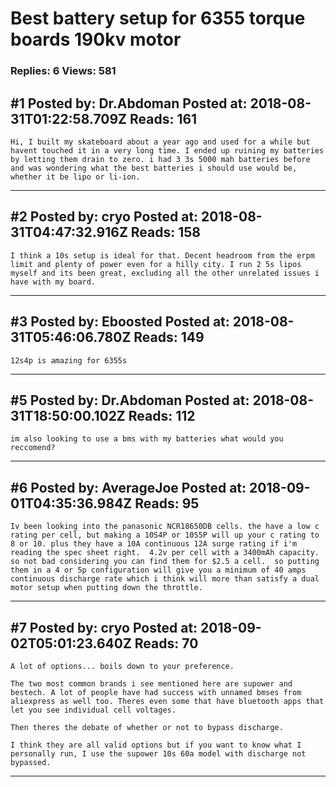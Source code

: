 # Best battery setup for 6355 torque boards 190kv motor

### Replies: 6 Views: 581

## \#1 Posted by: Dr.Abdoman Posted at: 2018-08-31T01:22:58.709Z Reads: 161

```
Hi, I built my skateboard about a year ago and used for a while but havent touched it in a very long time. I ended up ruining my batteries by letting them drain to zero. i had 3 3s 5000 mah batteries before and was wondering what the best batteries i should use would be, whether it be lipo or li-ion.
```

---
## \#2 Posted by: cryo Posted at: 2018-08-31T04:47:32.916Z Reads: 158

```
I think a 10s setup is ideal for that. Decent headroom from the erpm limit and plenty of power even for a hilly city. I run 2 5s lipos myself and its been great, excluding all the other unrelated issues i have with my board.
```

---
## \#3 Posted by: Eboosted Posted at: 2018-08-31T05:46:06.780Z Reads: 149

```
12s4p is amazing for 6355s
```

---
## \#5 Posted by: Dr.Abdoman Posted at: 2018-08-31T18:50:00.102Z Reads: 112

```
im also looking to use a bms with my batteries what would you reccomend?
```

---
## \#6 Posted by: AverageJoe Posted at: 2018-09-01T04:35:36.984Z Reads: 95

```
Iv been looking into the panasonic NCR18650DB cells. the have a low c rating per cell, but making a 10S4P or 10S5P will up your c rating to 8 or 10. plus they have a 10A continuous 12A surge rating if i'm reading the spec sheet right.  4.2v per cell with a 3400mAh capacity. so not bad considering you can find them for $2.5 a cell.  so putting them in a 4 or 5p configuration will give you a minimum of 40 amps continuous discharge rate which i think will more than satisfy a dual motor setup when putting down the throttle.
```

---
## \#7 Posted by: cryo Posted at: 2018-09-02T05:01:23.640Z Reads: 70

```
A lot of options... boils down to your preference. 

The two most common brands i see mentioned here are supower and bestech. A lot of people have had success with unnamed bmses from aliexpress as well too. Theres even some that have bluetooth apps that let you see individual cell voltages.

Then theres the debate of whether or not to bypass discharge.

I think they are all valid options but if you want to know what I personally run, I use the supower 10s 60a model with discharge not bypassed.
```

---
